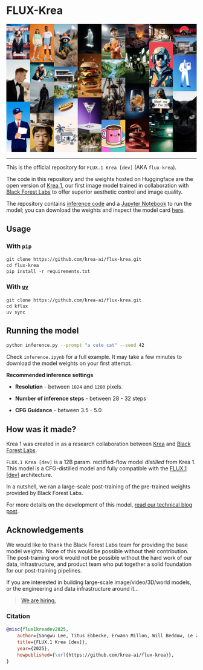 # FLUX-Krea

![banner](assets/banner.jpg)

---

This is the official repository for `FLUX.1 Krea [dev]` (AKA `flux-krea`).

The code in this repository and the weights hosted on Huggingface are the open version of [Krea 1](https://www.krea.ai/krea-1), our first image model trained in collaboration with [Black Forest Labs](https://bfl.ai/) to offer superior aesthetic control and image quality.

The repository contains [inference code](https://github.com/krea-ai/flux-krea/blob/main/inference.py) and a [Jupyter Notebook](https://github.com/krea-ai/flux-krea/blob/main/inference.ipynb) to run the model; you can download the weights and inspect the model card [here](https://huggingface.co/black-forest-labs/FLUX.1-Krea-dev).


## Usage

### With `pip`

```
git clone https://github.com/krea-ai/flux-krea.git
cd flux-krea
pip install -r requirements.txt
```

### With [`uv`](https://github.com/astral-sh/uv)

```
git clone https://github.com/krea-ai/flux-krea.git
cd kflux
uv sync
```

## Running the model

```bash
python inference.py --prompt "a cute cat" --seed 42
```

Check `inference.ipynb` for a full example. It may take a few minutes to download the model weights on your first attempt.

**Recommended inference settings**

- **Resolution** - between `1024` and `1280` pixels.

- **Number of inference steps** - between 28 - 32 steps

- **CFG Guidance** - between 3.5 - 5.0

## How was it made?

Krea 1 was created in as a research collaboration between [Krea](https://www.krea.ai) and [Black Forest Labs](https://bfl.ai).

`FLUX.1 Krea [dev]` is a 12B param. rectified-flow model _distilled_ from Krea 1. This model is a CFG-distilled model and fully compatible with the [FLUX.1 [dev]](https://github.com/black-forest-labs/flux) architecture.

In a nutshell, we ran a large-scale post-training of the pre-trained weights provided by Black Forest Labs.

For more details on the development of this model, [read our technical blog post](https://krea.ai/blog/flux-krea-open-source-release).

## Acknowledgements

We would like to thank the Black Forest Labs team for providing the base model weights. None of this would be possible without their contribution. The post-training work would not be possible without the hard work of our data, infrastructure, and product team who put together a solid foundation for our post-training pipelines.

If you are interested in building large-scale image/video/3D/world models, or the engineering and data infrastructure around it...

> 
> [We are hiring.](https://www.krea.ai/careers)
> 

### Citation

```bib
@misc{flux1kreadev2025,
    author={Sangwu Lee, Titus Ebbecke, Erwann Millon, Will Beddow, Le Zhuo, Iker García-Ferrero, Liam Esparraguera, Mihai Petrescu, Gian Saß, Gabriel Menezes, Victor Perez},
    title={FLUX.1 Krea [dev]},
    year={2025},
    howpublished={\url{https://github.com/krea-ai/flux-krea}},
}
```
